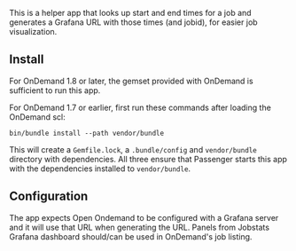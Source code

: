 This is a helper app that looks up start and end times for a job and generates a
Grafana URL with those times (and jobid), for easier job visualization.

## Install

For OnDemand 1.8 or later, the gemset provided with OnDemand is sufficient to run this app.

For OnDemand 1.7 or earlier, first run these commands after loading the OnDemand scl:

    bin/bundle install --path vendor/bundle

This will create a `Gemfile.lock`, a `.bundle/config` and `vendor/bundle` directory with dependencies.
All three ensure that Passenger starts this app with the dependencies installed to `vendor/bundle`.

## Configuration

The app expects Open Ondemand to be configured with a Grafana server and it will use that URL
when generating the URL. Panels from Jobstats Grafana dashboard should/can be used
in OnDemand's job listing.
